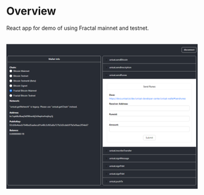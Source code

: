 # Overview

React app for demo of using Fractal mainnet and testnet.<br/>
<br/><br/>
<img src = "public/screen.png"></img>
